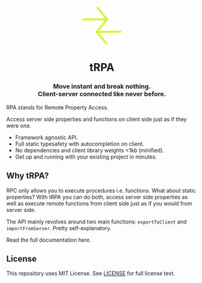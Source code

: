 <div align="center">
	<img src="./res/logo.png" style="zoom: 10%"/>
	<h1>tRPA</h1>
	<h3>Move instant and break nothing.<br />Client-server connected like never before.</h3>
</div>

RPA stands for Remote Property Access.

Access server side properties and functions on client side just as if they were one.

- Framework agnostic API.
- Full static typesafety with autocompletion on client.
- No dependencies and client library weights <1kb (minified).
- Get up and running with your existing project in minutes.

## Why tRPA?

RPC only allows you to execute procedures i.e. functions. What about static properties? With tRPA you can do both, access server side properties as well as execute remote functions from client side just as if you would from server side.

The API mainly revolves around two main functions: `exportToClient` and `importFromServer`. Pretty self-explanatory.

Read the full documentation here.

## License

This repository uses MIT License. See [LICENSE](https://github.com/tr1ckydev/tRPA/blob/main/LICENSE) for full license text.
